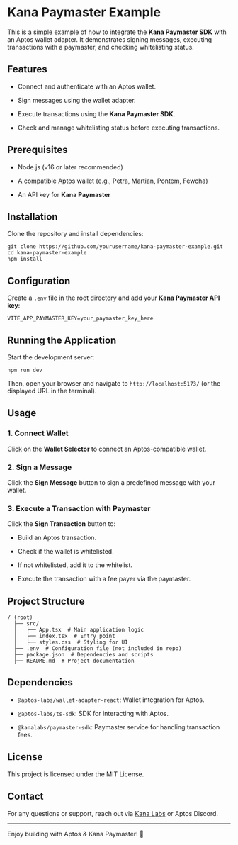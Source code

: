 
# Kana Paymaster Example

This is a simple example of how to integrate the **Kana Paymaster SDK** with an Aptos wallet adapter. It demonstrates signing messages, executing transactions with a paymaster, and checking whitelisting status.

## Features

-   Connect and authenticate with an Aptos wallet.
    
-   Sign messages using the wallet adapter.
    
-   Execute transactions using the **Kana Paymaster SDK**.
    
-   Check and manage whitelisting status before executing transactions.
    

## Prerequisites

-   Node.js (v16 or later recommended)
    
-   A compatible Aptos wallet (e.g., Petra, Martian, Pontem, Fewcha)
    
-   An API key for **Kana Paymaster**
    

## Installation

Clone the repository and install dependencies:

```
git clone https://github.com/yourusername/kana-paymaster-example.git
cd kana-paymaster-example
npm install
```

## Configuration

Create a `.env` file in the root directory and add your **Kana Paymaster API key**:

```
VITE_APP_PAYMASTER_KEY=your_paymaster_key_here
```

## Running the Application

Start the development server:

```
npm run dev
```

Then, open your browser and navigate to `http://localhost:5173/` (or the displayed URL in the terminal).

## Usage

### 1. Connect Wallet

Click on the **Wallet Selector** to connect an Aptos-compatible wallet.

### 2. Sign a Message

Click the **Sign Message** button to sign a predefined message with your wallet.

### 3. Execute a Transaction with Paymaster

Click the **Sign Transaction** button to:

-   Build an Aptos transaction.
    
-   Check if the wallet is whitelisted.
    
-   If not whitelisted, add it to the whitelist.
    
-   Execute the transaction with a fee payer via the paymaster.
    

## Project Structure

```
/ (root)
  ├── src/
  │   ├── App.tsx  # Main application logic
  │   ├── index.tsx  # Entry point
  │   ├── styles.css  # Styling for UI
  ├── .env  # Configuration file (not included in repo)
  ├── package.json  # Dependencies and scripts
  ├── README.md  # Project documentation
```

## Dependencies

-   `@aptos-labs/wallet-adapter-react`: Wallet integration for Aptos.
    
-   `@aptos-labs/ts-sdk`: SDK for interacting with Aptos.
    
-   `@kanalabs/paymaster-sdk`: Paymaster service for handling transaction fees.
    

## License

This project is licensed under the MIT License.

## Contact

For any questions or support, reach out via [Kana Labs](https://kanalabs.io) or Aptos Discord.

----------

Enjoy building with Aptos & Kana Paymaster! 🚀
